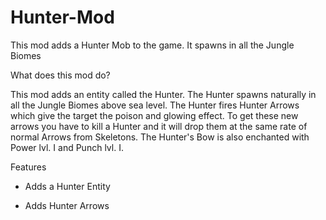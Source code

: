 # Hunter-Mod

This mod adds a Hunter Mob to the game. It spawns in all the Jungle Biomes

What does this mod do?

This mod adds an entity called the Hunter. The Hunter spawns naturally in all the Jungle Biomes above sea level. The Hunter fires Hunter Arrows which give the target the poison and glowing effect. To get these new arrows you have to kill a Hunter and it will drop them at the same rate of normal Arrows from Skeletons. The Hunter's Bow is also enchanted with Power lvl. I and Punch lvl. I.

 

Features

- Adds a Hunter Entity

- Adds Hunter Arrows

